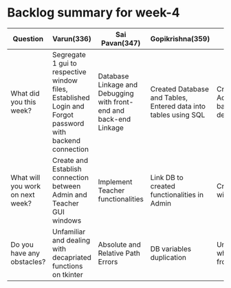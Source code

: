 # Backlog summary for week-4
|**Question**|**Varun(336)**|**Sai Pavan(347)**|**Gopikrishna(359)**|**Deepti(317))**|**Bhargav(313)**|
|---|---|---|---|---|---|
|What did you this week?|Segregate 1 gui to respective window files, Established Login and Forgot password with backend connection|Database Linkage and Debugging with front-end and back-end Linkage|Created Database and Tables, Entered data into tables using SQL|Created Admin,Student,Teacher base gui and debugging|Established DB connection for created class functionalities in the last week|
|What will you work on next week?|Create and Establish connection between Admin and Teacher GUI windows|Implement Teacher functionalities|Link DB to created functionalities in Admin|Create GUI View Profile window|Implement Student Functionalities and Linking with GUI|
|Do you have any obstacles?|Unfamiliar and dealing with decapriated functions on tkinter|Absolute and Relative Path Errors|DB variables duplication|Unfamiliar behaviour while extracting data from data-fields|Circular ImportErrors while importing accross directories|
